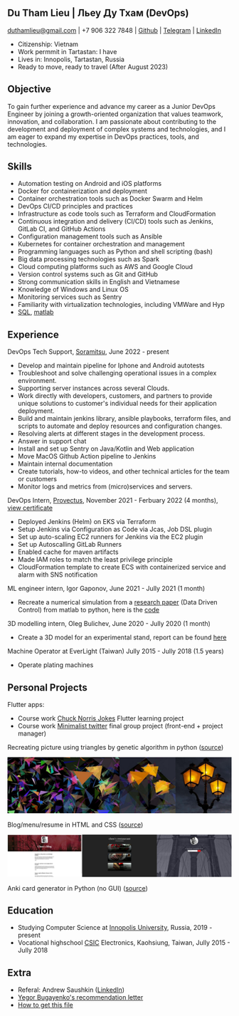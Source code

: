 ## Du Tham Lieu | Льеу Ду Тхам (DevOps)

duthamlieu@gmail.com | +7 906 322 7848 | [Github](https://github.com/pierrepicaud) | [Telegram](https://t.me/fluorescent_axolotl) | [LinkedIn](https://www.linkedin.com/in/duthamlieu/)


- Citizenship: Vietnam
- Work permmit in Tartastan: I have
- Lives in: Innopolis, Tartastan, Russia	
- Ready to move, ready to travel (After August 2023)

## Objective
To gain further experience and advance my career as a Junior DevOps Engineer by joining a growth-oriented organization that values teamwork, innovation, and collaboration. I am passionate about contributing to the development and deployment of complex systems and technologies, and I am eager to expand my expertise in DevOps practices, tools, and technologies.

## Skills
- Automation testing on Android and iOS platforms
- Docker for containerization and deployment
- Container orchestration tools such as Docker Swarm and Helm
- DevOps CI/CD principles and practices
- Infrastructure as code tools such as Terraform and CloudFormation
- Continuous integration and delivery (CI/CD) tools such as Jenkins, GitLab CI, and GitHub Actions
- Configuration management tools such as Ansible
- Kubernetes for container orchestration and management
- Programming languages such as Python and shell scripting (bash)
- Big data processing technologies such as Spark
- Cloud computing platforms such as AWS and Google Cloud
- Version control systems such as Git and GitHub
- Strong communication skills in English and Vietnamese
- Knowledge of Windows and Linux OS
- Monitoring services such as Sentry
- Familiarity with virtualization technologies, including VMWare and Hyp
- [SQL](./_resources/sql.md), [matlab](./_resources/matlab.md)

## Experience

DevOps Tech Support, [Soramitsu](https://soramitsu.co.jp/), June 2022 - present
- Develop and maintain pipeline for Iphone and Android autotests
- Troubleshoot and solve challenging operational issues in a complex environment.
- Supporting server instances across several Clouds.
- Work directly with developers, customers, and partners to provide unique solutions to customer's individual needs for their application deployment.
- Build and maintain jenkins library, ansible playbooks, terraform files, and scripts to automate and deploy resources and configuration changes.
- Resolving alerts at different stages in the development process.
- Answer in support chat
- Install and set up Sentry on Java/Kotlin and Web application
- Move MacOS Github Action pipeline to Jenkins
- Maintain internal documentation
- Create tutorials, how-to videos, and other technical articles for the team or customers
- Monitor logs and metrics from (micro)services and servers.

DevOps Intern, [Provectus](https://provectus.com/), November 2021 - Ferbuary 2022 (4 months), [view certificate](./_resources/devops.md)
- Deployed Jenkins (Helm) on EKS via Terraform
- Setup Jenkins via Configuration as Code via Jcas, Job DSL plugin
- Set up auto-scaling EC2 runners for Jenkins via the EC2 plugin
- Set up Autoscalling GitLab Runners
- Enabled cache for maven artifacts
- Made IAM roles to match the least privilege principle
- CloudFormation template to create ECS with containerized service and alarm with SNS notification


ML engineer intern, Igor Gaponov, June 2021 - Jully 2021 (1 month)
- Recreate a numerical simulation from a [research paper](https://arxiv.org/pdf/1611.03537.pdf) (Data Driven Control) from matlab to python, here is the [code](https://colab.research.google.com/drive/1MluMRif3-vMQV137lyqEi-uxBpX2NzRE?usp=sharing)

3D modelling intern, Oleg Bulichev, June 2020 - Jully 2020 (1 month)
- Create a 3D model for an experimental stand, report can be found [here](https://htmlpreview.github.io/?https://github.com/pierrepicaud/resume/blob/main/experimental_stand/intership_report.html)

Machine Operator at EverLight (Taiwan) Jully 2015 - Jully 2018 (1.5 years)
- Operate plating machines

## Personal Projects
Flutter apps:
- Course work [Chuck Norris Jokes](https://github.com/pierrepicaud/flutter_apps/tree/main/chuck_norris_jokes2) Flutter learning project
- Course work [Minimalist twitter](https://github.com/pierrepicaud/einstein) final group project (front-end + project manager)

Recreating picture using triangles by genetic algorithm in python ([source](https://github.com/pierrepicaud/recreate_images_from_triangle))

![triangles.jpeg](./_resources/triangles.jpeg)


Blog/menu/resume in HTML and CSS ([source](https://github.com/pierrepicaud/coding_playground/tree/main/web/toy_projects))


![websites.jpg](./_resources/websites.jpg)




Anki card generator in Python (no GUI) ([source](https://github.com/pierrepicaud/coding_playground/tree/main/python/anki_mental_math_generator))

## Education
- Studying Computer Science at [Innopolis University](https://innopolis.university/en/), Russia, 2019 - present
- Vocational highschool [CSIC](https://www.csic.khc.edu.tw/website/csic_EN/index.htm) Electronics, Kaohsiung, Taiwan, Jully 2015 - Jully 2018

## Extra
- Referal: Andrew Saushkin ([LinkedIn](https://www.linkedin.com/in/andrew-saushkin/))
- [Yegor Bugayenko's recommendation letter](https://www.yegor256.com/2021/12/01/teaching.html)
- [How to get this file](https://superuser.com/a/722374)
